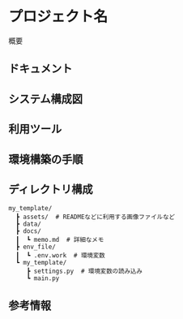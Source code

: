 # プロジェクト名
概要

## ドキュメント

## システム構成図

## 利用ツール

## 環境構築の手順

## ディレクトリ構成
```
my_template/
  ┣ assets/  # READMEなどに利用する画像ファイルなど
  ┣ data/
  ┣ docs/
  ┃  ┗ memo.md  # 詳細なメモ
  ┣ env_file/
  ┃  ┗ .env.work  # 環境変数
  ┗ my_template/
     ┣ settings.py  # 環境変数の読み込み
     ┗ main.py
```

## 参考情報

